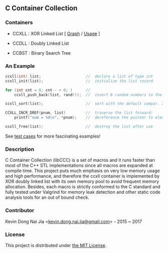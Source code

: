 ## C Container Collection

### Containers

* CCXLL : XOR Linked List \[ [Graph](tool/call-graph.pdf) / [Usage](doc/macros-list.pdf) \]

* CCDLL : Doubly Linked List

* CCBST : Binary Search Tree

### An Example

```c
ccxll(int) list;                    //  declare a list of type int
ccxll_init(list);                   //  initialize the list record

for (int cnt = 8; cnt-- > 0; )      //  
    ccxll_push_back(list, rand());  //  insert 8 random numbers to the end

ccxll_sort(list);                   //  sort with the default compar. XLEQ

CCXLL_INCR_DREF(pnum, list)         //  traverse the list forward:
    printf("num = %d\n", *pnum);    //  dereference the pointer to element

ccxll_free(list);                   //  destroy the list after use
```

See [test cases](test) for more fascinating examples!

### Description

C Container Collection (libCCC) is a set of macros and it runs faster than most of the C++ STL implementations since all macros are expanded at compile time. This project puts much emphasis on very low memory usage and high performance, and therefore the ccxll container is implemented by XOR doubly linked list with its own memory pool to avoid frequent memory allocation. Besides, each macro is strictly conformed to the C standard and fully tested under Valgrind for memory leak detection and other static code analysis tools for an out of bound check.


### Contributor

Kevin Dong Nai Jia <<kevin.dong.nai.jia@gmail.com>> - 2015 ~ 2017

### License

This project is distributed under [the MIT License](LICENSE).
